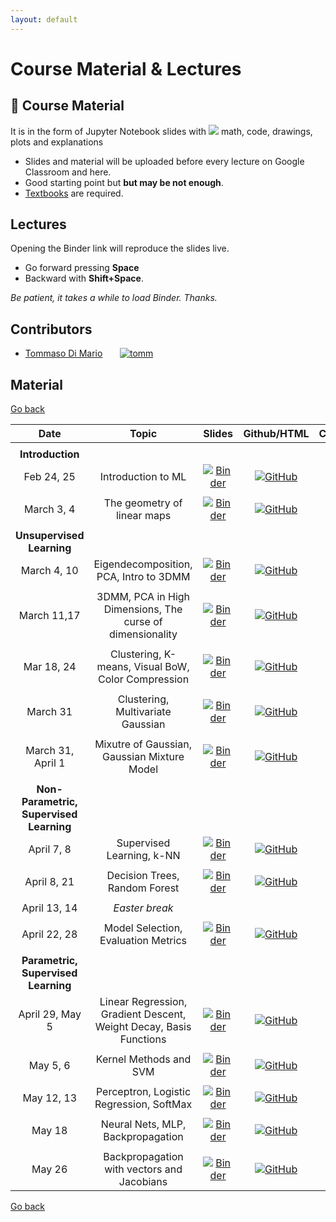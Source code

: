 ```yaml
---
layout: default
---
```


# Course Material & Lectures <a name="material"></a>

## 📖 Course Material 

It is in the form of Jupyter Notebook slides with <img src="https://render.githubusercontent.com/render/math?math=\LaTeX"> math, code, drawings, plots and explanations

- Slides and material will be uploaded before every lecture on Google Classroom and here.
- Good starting point but **but may be not enough**.
- [Textbooks](textbooks) are required.

## Lectures

Opening the Binder link will reproduce the slides live.
- Go forward pressing **Space**
- Backward with **Shift+Space**.

_Be patient, it takes a while to load Binder. Thanks._

## Contributors

- [Tommaso Di Mario](dimario.1942642@studenti.uniroma1.it) &nbsp;&nbsp;&nbsp;&nbsp;&nbsp; [![tomm](https://badgen.net/badge/icon/github?icon=github&label=@tommdim)](https://github.com/tommdim)

## Material 

[Go back](https://iacopomasi.github.io/AI-ML-Unit-2-2022)

**Date**       | **Topic**          | **Slides**        |  **Github/HTML**   |  **Code/Notebook** 
:------------: | :------------:     | :------------:    |:------------: |:------------:
|              |                    |                   |               |  |
| __Introduction__    |                    |                   |               |  |
Feb 24, 25     | Introduction to ML | [![Binder](https://mybinder.org/badge_logo.svg)](https://mybinder.org/v2/gh/iacopomasi/AI-ML-Unit-2-2022/HEAD?urlpath=/tree/course/01_introduction/01_introduction.ipynb)       | [![GitHub](https://badgen.net/badge/icon/github?icon=github&label)](https://github.com/iacopomasi/AI-ML-Unit-2-2022/blob/main/course/01_introduction/01_introduction.ipynb)  |  [![Download](https://badgen.net/badge/icon/download?icon=terminal&label)](course/01_introduction/01_introduction.ipynb)                  
|              |                    |                   |               |  |
March 3, 4     | The geometry of linear maps | [![Binder](https://mybinder.org/badge_logo.svg)](https://mybinder.org/v2/gh/iacopomasi/AI-ML-Unit-2-2022/HEAD?urlpath=/tree/course/02_math_recap_linear_algebra/02_math_recap_linear_algebra.ipynb)       | [![GitHub](https://badgen.net/badge/icon/github?icon=github&label)](https://github.com/iacopomasi/AI-ML-Unit-2-2022/blob/main/course/02_math_recap_linear_algebra/02_math_recap_linear_algebra.ipynb)  |  [![Download](https://badgen.net/badge/icon/download?icon=terminal&label)](course/02_math_recap_linear_algebra/02_math_recap_linear_algebra.ipynb)                   
|              |                    |                   |               |  |
| __Unsupervised Learning__    |                    |                   |               |  |
March 4, 10     | Eigendecomposition, PCA, Intro to 3DMM  | [![Binder](https://mybinder.org/badge_logo.svg)](https://mybinder.org/v2/gh/iacopomasi/AI-ML-Unit-2-2022/HEAD?urlpath=/tree/course/03_math_recap_eig_pca_3dmm/03_math_recap_eig_pca_3dmm.ipynb)       | [![GitHub](https://badgen.net/badge/icon/github?icon=github&label)](https://github.com/iacopomasi/AI-ML-Unit-2-2022/blob/main/course/03_math_recap_eig_pca_3dmm/03_math_recap_eig_pca_3dmm.ipynb)  |  [![Download](https://badgen.net/badge/icon/download?icon=terminal&label)](course/03_math_recap_eig_pca_3dmm/03_math_recap_eig_pca_3dmm.ipynb)
|              |                    |                   |               |  |
March 11,17     | 3DMM, PCA in High Dimensions, The curse of dimensionality  | [![Binder](https://mybinder.org/badge_logo.svg)](https://mybinder.org/v2/gh/iacopomasi/AI-ML-Unit-2-2022/HEAD?urlpath=/tree/course/04_pca_svd_high_dim/04_pca_svd_high_dim.ipynb)       | [![GitHub](https://badgen.net/badge/icon/github?icon=github&label)](https://github.com/iacopomasi/AI-ML-Unit-2-2022/blob/main/course/04_pca_svd_high_dim/04_pca_svd_high_dim.ipynb)  |  [![Download](https://badgen.net/badge/icon/download?icon=terminal&label)](course/04_pca_svd_high_dim/04_pca_svd_high_dim.ipynb)
|              |                    |                   |               |  |
Mar 18, 24     | Clustering, K-means, Visual BoW, Color Compression  | [![Binder](https://mybinder.org/badge_logo.svg)](https://mybinder.org/v2/gh/iacopomasi/AI-ML-Unit-2-2022/HEAD?urlpath=/tree/course/05_clustering_kmeans/05_clustering_kmeans.ipynb)       | [![GitHub](https://badgen.net/badge/icon/github?icon=github&label)](https://github.com/iacopomasi/AI-ML-Unit-2-2022/blob/main/course/05_clustering_kmeans/05_clustering_kmeans.ipynb)  |  [![Download](https://badgen.net/badge/icon/download?icon=terminal&label)](course/05_clustering_kmeans/05_clustering_kmeans.ipynb)
|              |                    |                   |               |  |
March 31     | Clustering, Multivariate Gaussian  | [![Binder](https://mybinder.org/badge_logo.svg)](https://mybinder.org/v2/gh/iacopomasi/AI-ML-Unit-2-2022/HEAD?urlpath=/tree/course/06_clustering_gaussian_MLE/06_clustering_gaussian_MLE.ipynb)       | [![GitHub](https://badgen.net/badge/icon/github?icon=github&label)](https://github.com/iacopomasi/AI-ML-Unit-2-2022/blob/main/course/06_clustering_gaussian_MLE/06_clustering_gaussian_MLE.ipynb)  |  [![Download](https://badgen.net/badge/icon/download?icon=terminal&label)](course/06_clustering_gaussian_MLE/06_clustering_gaussian_MLE.ipynb)
|              |                    |                   |               |  |
March 31, April 1     | Mixutre of Gaussian, Gaussian Mixture Model  | [![Binder](https://mybinder.org/badge_logo.svg)](https://mybinder.org/v2/gh/iacopomasi/AI-ML-Unit-2-2022/HEAD?urlpath=/tree/course/07_clustering_GMM/07_clustering_GMM.ipynb)       | [![GitHub](https://badgen.net/badge/icon/github?icon=github&label)](https://github.com/iacopomasi/AI-ML-Unit-2-2022/blob/main/course/07_clustering_GMM/07_clustering_GMM.ipynb)  |  [![Download](https://badgen.net/badge/icon/download?icon=terminal&label)](course/07_clustering_GMM/07_clustering_GMM.ipynb)
|              |                    |                   |               |  |
| __Non-Parametric, Supervised Learning__    |                    |                   |               |  |
April 7, 8     | Supervised Learning, k-NN  | [![Binder](https://mybinder.org/badge_logo.svg)](https://mybinder.org/v2/gh/iacopomasi/AI-ML-Unit-2-2022/HEAD?urlpath=/tree/course/08_supervised_learning_knn/08_supervised_learning_knn.ipynb)       | [![GitHub](https://badgen.net/badge/icon/github?icon=github&label)](https://github.com/iacopomasi/AI-ML-Unit-2-2022/blob/main/course/08_supervised_learning_knn/08_supervised_learning_knn.ipynb)  |  [![Download](https://badgen.net/badge/icon/download?icon=terminal&label)](course/08_supervised_learning_knn/08_supervised_learning_knn.ipynb)
|              |                    |                   |               |  |
April 8, 21     | Decision Trees, Random Forest | [![Binder](https://mybinder.org/badge_logo.svg)](https://mybinder.org/v2/gh/iacopomasi/AI-ML-Unit-2-2022/HEAD?urlpath=/tree/course/09_decision_trees/09_decision_trees.ipynb)       | [![GitHub](https://badgen.net/badge/icon/github?icon=github&label)](https://github.com/iacopomasi/AI-ML-Unit-2-2022/blob/main/course/09_decision_trees/09_decision_trees.ipynb)  |  [![Download](https://badgen.net/badge/icon/download?icon=terminal&label)](course/09_decision_trees/09_decision_trees.ipynb)
|              |                    |                   |               |  |
April 13, 14    |  _Easter break_    |                   |               |  |
|              |                    |                   |               |  |
April 22, 28    | Model Selection, Evaluation Metrics | [![Binder](https://mybinder.org/badge_logo.svg)](https://mybinder.org/v2/gh/iacopomasi/AI-ML-Unit-2-2022/HEAD?urlpath=/tree/course/10_model_selection_crossvalid/10_model_selection_crossvalid.ipynb)       | [![GitHub](https://badgen.net/badge/icon/github?icon=github&label)](https://github.com/iacopomasi/AI-ML-Unit-2-2022/blob/main/course/10_model_selection_crossvalid/10_model_selection_crossvalid.ipynb)  |  [![Download](https://badgen.net/badge/icon/download?icon=terminal&label)](course/10_model_selection_crossvalid/10_model_selection_crossvalid.ipynb)
|              |                    |                   |               |  |
| __Parametric, Supervised Learning__    |                    |                   |               |  |
April 29, May 5    | Linear Regression, Gradient Descent, Weight Decay, Basis Functions | [![Binder](https://mybinder.org/badge_logo.svg)](https://mybinder.org/v2/gh/iacopomasi/AI-ML-Unit-2-2022/HEAD?urlpath=/tree/course/11_regression_lsq_poly/11_regression_lsq_poly.ipynb)       | [![GitHub](https://badgen.net/badge/icon/github?icon=github&label)](https://github.com/iacopomasi/AI-ML-Unit-2-2022/blob/main/course/11_regression_lsq_poly/11_regression_lsq_poly.ipynb)  |  [![Download](https://badgen.net/badge/icon/download?icon=terminal&label)](course/11_regression_lsq_poly/11_regression_lsq_poly.ipynb)
|              |                    |                   |               |  |
May 5, 6    | Kernel Methods and SVM | [![Binder](https://mybinder.org/badge_logo.svg)](https://mybinder.org/v2/gh/iacopomasi/AI-ML-Unit-2-2022/HEAD?urlpath=/tree/course/12_kernel_svm/12_kernel_svm.ipynb)       | [![GitHub](https://badgen.net/badge/icon/github?icon=github&label)](https://github.com/iacopomasi/AI-ML-Unit-2-2022/blob/main/course/12_kernel_svm/12_kernel_svm.ipynb)  |  [![Download](https://badgen.net/badge/icon/download?icon=terminal&label)](course/12_kernel_svm/12_kernel_svm.ipynb)
|              |                    |                   |               |  |
May 12, 13    | Perceptron, Logistic Regression, SoftMax | [![Binder](https://mybinder.org/badge_logo.svg)](https://mybinder.org/v2/gh/iacopomasi/AI-ML-Unit-2-2022/HEAD?urlpath=/tree/course/13_perceptron_logistic_reg/13_perceptron_logistic_reg.ipynb)       | [![GitHub](https://badgen.net/badge/icon/github?icon=github&label)](https://github.com/iacopomasi/AI-ML-Unit-2-2022/blob/main/course/13_perceptron_logistic_reg/13_perceptron_logistic_reg.ipynb)  |  [![Download](https://badgen.net/badge/icon/download?icon=terminal&label)](course/13_perceptron_logistic_reg/13_perceptron_logistic_reg.ipynb)
|              |                    |                   |               |  |
May 18    | Neural Nets, MLP, Backpropagation | [![Binder](https://mybinder.org/badge_logo.svg)](https://mybinder.org/v2/gh/iacopomasi/AI-ML-Unit-2-2022/HEAD?urlpath=/tree/course/14_neural_nets_backprop/14_neural_nets_backprop.ipynb)       | [![GitHub](https://badgen.net/badge/icon/github?icon=github&label)](https://github.com/iacopomasi/AI-ML-Unit-2-2022/blob/main/course/14_neural_nets_backprop/14_neural_nets_backprop.ipynb)  |  [![Download](https://badgen.net/badge/icon/download?icon=terminal&label)](course/14_neural_nets_backprop/14_neural_nets_backprop.ipynb)
|              |                    |                   |               |  |
May 26    | Backpropagation with vectors and Jacobians | [![Binder](https://mybinder.org/badge_logo.svg)](https://mybinder.org/v2/gh/iacopomasi/AI-ML-Unit-2-2022/HEAD?urlpath=/tree/course/15_backprop_jacobians/15_backprop_jacobians.ipynb)       | [![GitHub](https://badgen.net/badge/icon/github?icon=github&label)](https://github.com/iacopomasi/AI-ML-Unit-2-2022/blob/main/course/15_backprop_jacobians/15_backprop_jacobians.ipynb)  |  [![Download](https://badgen.net/badge/icon/download?icon=terminal&label)](course/15_backprop_jacobians/15_backprop_jacobians.ipynb)

[Go back](https://iacopomasi.github.io/AI-ML-Unit-2-2022)